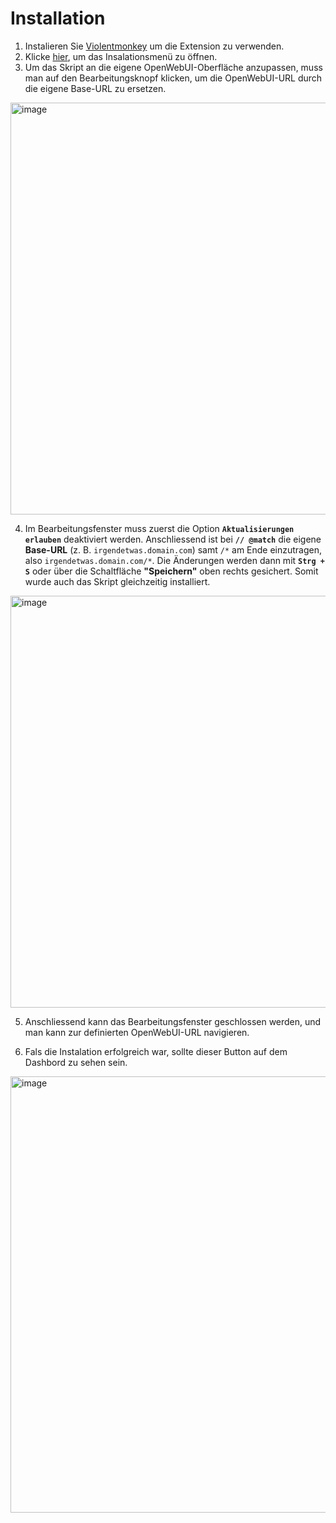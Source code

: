 # Installation

1. Instalieren Sie [Violentmonkey](https://violentmonkey.github.io/#installation) um die Extension zu verwenden.
2. Klicke [hier](https://github.com/DorianHerzig9/OpenWebUI-Dashboard-Button/raw/refs/heads/main/open-ui-chat-download-button.user.js), um das Insalationsmenü zu öffnen.
3. Um das Skript an die eigene OpenWebUI-Oberfläche anzupassen, muss man auf den Bearbeitungsknopf klicken, um die OpenWebUI-URL durch die eigene Base-URL zu ersetzen.
 <img width="659" alt="image" src="https://github.com/user-attachments/assets/5482d85b-8206-4499-9261-5ca67214a13c" />

4. Im Bearbeitungsfenster muss zuerst die Option **`Aktualisierungen erlauben`** deaktiviert werden. 
Anschliessend ist bei **`// @match`** die eigene **Base-URL** (z. B. `irgendetwas.domain.com`) samt `/*` am Ende einzutragen, also `irgendetwas.domain.com/*`. 
Die Änderungen werden dann mit **`Strg + S`** oder über die Schaltfläche **"Speichern"** oben rechts gesichert. Somit wurde auch das Skript gleichzeitig installiert.
 <img width="659" alt="image" src="https://github.com/user-attachments/assets/fea36532-227d-4d4e-9590-74e2e6852c7f" />

5. Anschliessend kann das Bearbeitungsfenster geschlossen werden, und man kann zur definierten OpenWebUI-URL navigieren.

6. Fals die Instalation erfolgreich war, sollte dieser Button auf dem Dashbord zu sehen sein.
 <img width="698" alt="image" src="https://github.com/user-attachments/assets/d555f4d3-79db-4ea1-90d9-f073d4c85832" />
